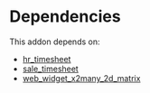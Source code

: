 # Dependencies

This addon depends on:

- [hr_timesheet](https://github.com/bringout/oca-ocb-hr/tree/93e1948189b86e895a0e69df02014248afcec99d/odoo-bringout-oca-ocb-hr_timesheet)
- [sale_timesheet](https://github.com/bringout/oca-ocb-sale/tree/de00eb97dbc73b96112477e8671cd8ab774267d5/odoo-bringout-oca-ocb-sale_timesheet)
- [web_widget_x2many_2d_matrix](https://github.com/bringout/oca-technical)
